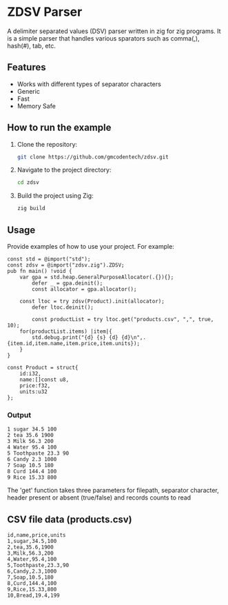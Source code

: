# ZDSV Parser

A delimiter separated values (DSV) parser written in zig for zig programs. It is a simple parser that handles various sparators such as comma(,), hash(#), tab, etc.

## Features
- Works with different types of separator characters
- Generic
- Fast
- Memory Safe

## How to run the example

1. Clone the repository:
    ```sh
    git clone https://github.com/gmcodentech/zdsv.git
    ```
2. Navigate to the project directory:
    ```sh
    cd zdsv
    ```
3. Build the project using Zig:
    ```sh
    zig build
    ```

## Usage

Provide examples of how to use your project. For example:

```zig
const std = @import("std");
const zdsv = @import("zdsv.zig").ZDSV;
pub fn main() !void {
	var gpa = std.heap.GeneralPurposeAllocator(.{}){};
    	defer _ = gpa.deinit();
    	const allocator = gpa.allocator();
	
	const ltoc = try zdsv(Product).init(allocator);
    	defer ltoc.deinit();

    	const productList = try ltoc.get("products.csv", ",", true, 10);
	for(productList.items) |item|{
		std.debug.print("{d} {s} {d} {d}\n",.{item.id,item.name,item.price,item.units});
	}
}

const Product = struct{
	id:i32,
	name:[]const u8,
	price:f32,
	units:u32
};
```
### Output
```console
1 sugar 34.5 100
2 tea 35.6 1900
3 Milk 56.3 200
4 Water 95.4 100
5 Toothpaste 23.3 90
6 Candy 2.3 1000
7 Soap 10.5 180
8 Curd 144.4 100
9 Rice 15.33 800
```

The 'get' function takes three parameters for filepath, separator character, header present or absent (true/false) and records counts to read

## CSV file data (products.csv)
```text
id,name,price,units
1,sugar,34.5,100
2,tea,35.6,1900
3,Milk,56.3,200
4,Water,95.4,100
5,Toothpaste,23.3,90
6,Candy,2.3,1000
7,Soap,10.5,180
8,Curd,144.4,100
9,Rice,15.33,800
10,Bread,19.4,199
```
